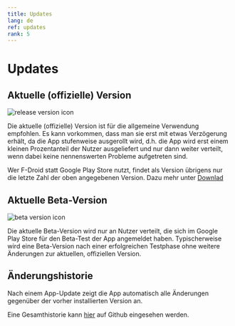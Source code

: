 ```yaml
---
title: Updates
lang: de
ref: updates
rank: 5
---
```


# Updates
## Aktuelle (offizielle) Version
![release version icon](https://img.shields.io/github/v/release/siggel/coordinatejoker?logo=github)

Die aktuelle (offizielle) Version ist für die allgemeine Verwendung empfohlen. Es kann vorkommen, dass man sie erst mit etwas Verzögerung erhält, da die App stufenweise ausgerollt wird, d.h. die App wird erst einem kleinen Prozentanteil der Nutzer ausgeliefert und nur dann weiter verteilt, wenn dabei keine nennenswerten Probleme aufgetreten sind.

Wer F-Droid statt Google Play Store nutzt, findet als Version übrigens nur die letzte Zahl der oben angegebenen Version. Dazu mehr unter [Downlad](download)

## Aktuelle Beta-Version
![beta version icon](https://img.shields.io/github/v/release/siggel/coordinatejoker?logo=github&include_prereleases&label=beta)

Die aktuelle Beta-Version wird nur an Nutzer verteilt, die sich im Google Play Store für den Beta-Test der App angemeldet haben. Typischerweise wird eine Beta-Version nach einer erfolgreichen Testphase ohne weitere Änderungen zur aktuellen, offiziellen Version.

## Änderungshistorie
Nach einem App-Update zeigt die App automatisch alle Änderungen gegenüber der vorher installierten Version an.

Eine Gesamthistorie kann [hier](https://github.com/siggel/coordinatejoker/releases) auf Github eingesehen werden.
